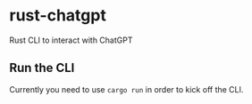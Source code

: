 # rust-chatgpt

Rust CLI to interact with ChatGPT

## Run the CLI

Currently you need to use `cargo run` in order to kick off the CLI.
